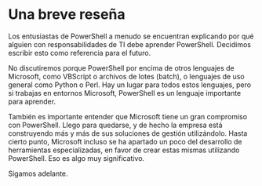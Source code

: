 # Una breve reseña

Los entusiastas de PowerShell a menudo se encuentran explicando por qué alguien con responsabilidades de TI debe aprender PowerShell. Decidimos escribir esto como referencia para el futuro.

No discutiremos porque PowerShell por encima de otros lenguajes de Microsoft, como VBScript o archivos de lotes (batch), o lenguajes de uso general como Python o Perl. Hay un lugar para todos estos lenguajes, pero si trabajas en entornos Microsoft, PowerShell es un lenguaje importante para aprender.

También es importante entender que Microsoft tiene un gran compromiso con PowerShell. Llego para quedarse, y de hecho la empresa está construyendo más y más de sus soluciones de gestión utilizándolo. Hasta cierto punto, Microsoft incluso se ha apartado un poco del desarrollo de herramientas especializadas, en favor de crear estas mismas utilizando PowerShell. Eso es algo muy significativo.

Sigamos adelante.
